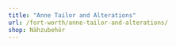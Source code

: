 ```yaml
---
title: "Anne Tailor and Alterations"
url: /fort-worth/anne-tailor-and-alterations/
shop: Nähzubehör
---
```

